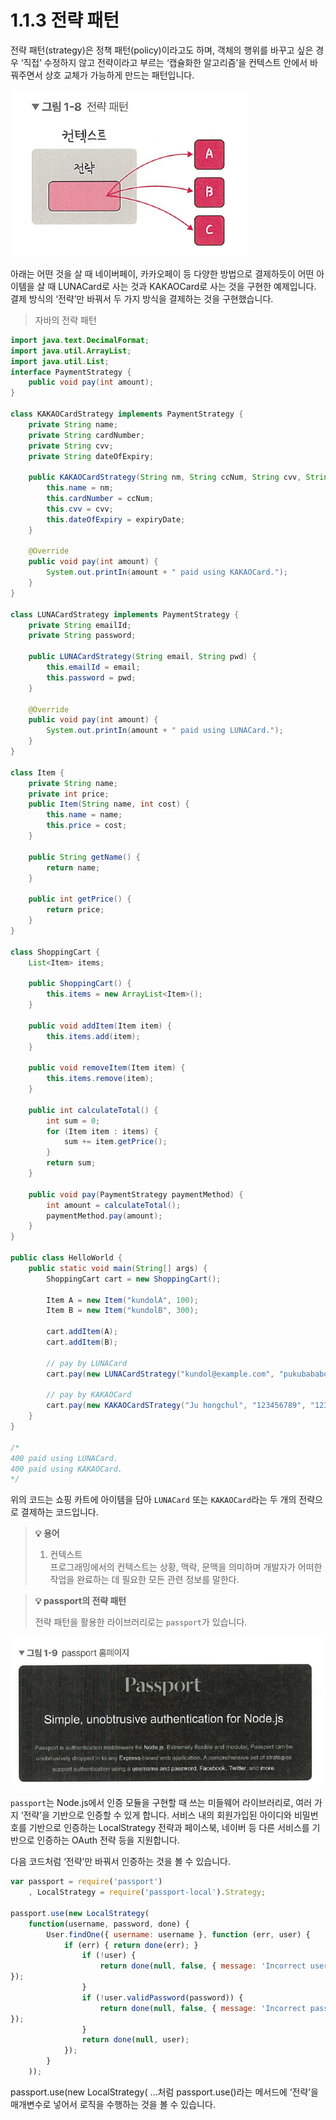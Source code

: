 # 1.1.3 전략 패턴
전략 패턴(strategy)은 정책 패턴(policy)이라고도 하며, 객체의 행위를 바꾸고 싶은 경우 ‘직접’ 수정하지 않고 전략이라고 부르는 ‘캡슐화한 알고리즘’을 컨텍스트 안에서 바꿔주면서 상호 교체가 가능하게 만드는 패턴입니다. 

![그림1-8](../../images/그림1-8.png)

아래는 어떤 것을 살 때 네이버페이, 카카오페이 등 다양한 방법으로 결제하듯이 어떤 아이템을 살 때 LUNACard로 사는 것과 KAKAOCard로 사는 것을 구현한 예제입니다. 결제 방식의 ‘전략’만 바꿔서 두 가지 방식을 결제하는 것을 구현했습니다. 

> 자바의 전략 패턴
> 

```java
import java.text.DecimalFormat;
import java.util.ArrayList;
import java.util.List;
interface PaymentStrategy {
    public void pay(int amount);
}

class KAKAOCardStrategy implements PaymentStrategy {
    private String name;
    private String cardNumber;
    private String cvv;
    private String dateOfExpiry;
    
    public KAKAOCardStrategy(String nm, String ccNum, String cvv, String expiryDate) {
        this.name = nm;
        this.cardNumber = ccNum;
        this.cvv = cvv;
        this.dateOfExpiry = expiryDate;
    }
    
    @Override
    public void pay(int amount) {
        System.out.printIn(amount + " paid using KAKAOCard.");
    }
}

class LUNACardStrategy implements PaymentStrategy {
    private String emailId;
    private String password;
    
    public LUNACardStrategy(String email, String pwd) {
        this.emailId = email;
        this.password = pwd;
    }
    
    @Override
    public void pay(int amount) {
        System.out.printIn(amount + " paid using LUNACard.");
    }
}

class Item {
    private String name;
    private int price;
    public Item(String name, int cost) {
        this.name = name;
        this.price = cost;
    }
    
    public String getName() {
        return name;
    }
    
    public int getPrice() {
        return price;
    }
}

class ShoppingCart {
    List<Item> items;
    
    public ShoppingCart() {
        this.items = new ArrayList<Item>();
    }
    
    public void addItem(Item item) {
        this.items.add(item);
    }
    
    public void removeItem(Item item) {
        this.items.remove(item);
    }
    
    public int calculateTotal() {
        int sum = 0;
        for (Item item : items) {
            sum += item.getPrice();
        }
        return sum;
    }
    
    public void pay(PaymentStrategy paymentMethod) {
        int amount = calculateTotal();
        paymentMethod.pay(amount);
    }
}

public class HelloWorld {
    public static void main(String[] args) {
        ShoppingCart cart = new ShoppingCart();
        
        Item A = new Item("kundolA", 100);
        Item B = new Item("kundolB", 300);
        
        cart.addItem(A);
        cart.addItem(B);
        
        // pay by LUNACard
        cart.pay(new LUNACardStrategy("kundol@example.com", "pukubababo"));
        
        // pay by KAKAOCard
        cart.pay(new KAKAOCardSTrategy("Ju hongchul", "123456789", "123", "12/01"));
    }
}

/*
400 paid using LUNACard.
400 paid using KAKAOCard.
*/
```

위의 코드는 쇼핑 카트에 아이템을 담아 `LUNACard` 또는 `KAKAOCard`라는 두 개의 전략으로 결제하는 코드입니다.

> **💡 용어**
> 
> 1. 컨텍스트  
프로그래밍에서의 컨텍스트는 상황, 맥락, 문맥을 의미하며 개발자가 어떠한 작업을 완료하는 데 필요한 모든 관련 정보를 말한다.


> **💡 passport의 전략 패턴**
>
> 전략 패턴을 활용한 라이브러리로는 `passport`가 있습니다.  

![그림1-9](../../images/그림1-9.png)

`passport`는 Node.js에서 인증 모듈을 구현할 때 쓰는 미들웨어 라이브러리로, 여러 가지 ‘전략’을 기반으로 인증할 수 있게 합니다. 서비스 내의 회원가입된 아이디와 비밀번호를 기반으로 인증하는 LocalStrategy 전략과 페이스북, 네이버 등 다른 서비스를 기반으로 인증하는 OAuth 전략 등을 지원합니다. 

다음 코드처럼 ‘전략’만 바꿔서 인증하는 것을 볼 수 있습니다. 

```jsx
var passport = require('passport')
    , LocalStrategy = require('passport-local').Strategy;

passport.use(new LocalStrategy(
    function(username, password, done) {
        User.findOne({ username: username }, function (err, user) {
            if (err) { return done(err); }
                if (!user) {
                    return done(null, false, { message: 'Incorrect username.'
});
                }
                if (!user.validPassword(password)) {
                    return done(null, false, { message: 'Incorrect password.'
});
                }
                return done(null, user);
            });
        }
    ));
```

passport.use(new LocalStrategy( …처럼 passport.use()라는 메서드에 ‘전략’을 매개변수로 넣어서 로직을 수행하는 것을 볼 수 있습니다.
